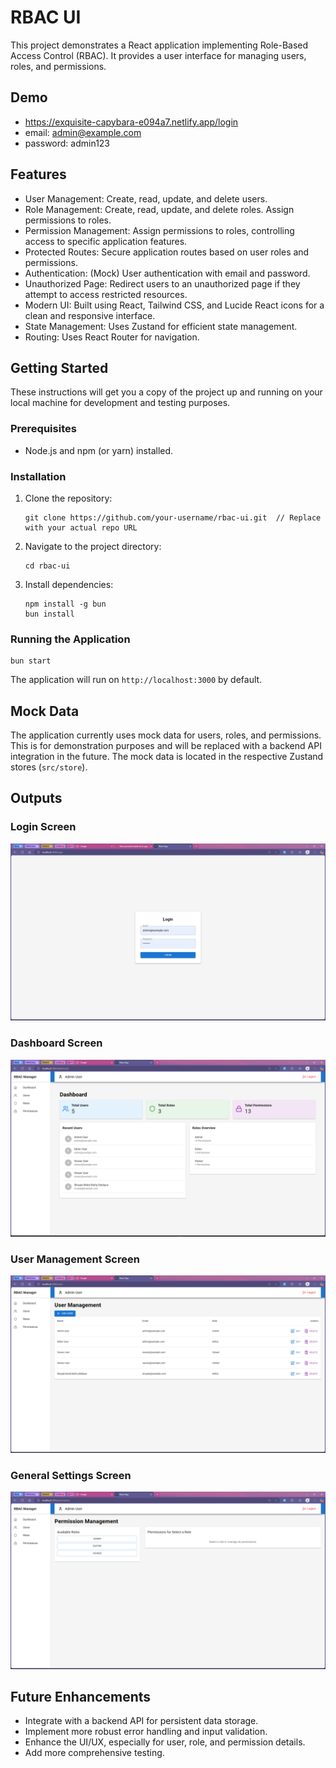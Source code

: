 # RBAC UI

This project demonstrates a React application implementing Role-Based Access Control (RBAC). It provides a user interface for managing users, roles, and permissions.

## Demo

- https://exquisite-capybara-e094a7.netlify.app/login
- email: admin@example.com
- password: admin123

## Features

- User Management: Create, read, update, and delete users.
- Role Management: Create, read, update, and delete roles. Assign permissions to roles.
- Permission Management: Assign permissions to roles, controlling access to specific application features.
- Protected Routes: Secure application routes based on user roles and permissions.
- Authentication: (Mock) User authentication with email and password.
- Unauthorized Page: Redirect users to an unauthorized page if they attempt to access restricted resources.
- Modern UI: Built using React, Tailwind CSS, and Lucide React icons for a clean and responsive interface.
- State Management: Uses Zustand for efficient state management.
- Routing: Uses React Router for navigation.

## Getting Started

These instructions will get you a copy of the project up and running on your local machine for development and testing purposes.

### Prerequisites

- Node.js and npm (or yarn) installed.

### Installation

1. Clone the repository:
   ```
   git clone https://github.com/your-username/rbac-ui.git  // Replace with your actual repo URL
   ```
2. Navigate to the project directory:
   ```
   cd rbac-ui
   ```
3. Install dependencies:
   ```
   npm install -g bun
   bun install
   ```

### Running the Application

```
bun start
```

The application will run on `http://localhost:3000` by default.

## Mock Data

The application currently uses mock data for users, roles, and permissions. This is for demonstration purposes and will be replaced with a backend API integration in the future. The mock data is located in the respective Zustand stores (`src/store`).

## Outputs

### Login Screen

<img src="output/login.png">

### Dashboard Screen

<img src="output/dashboard.png">

### User Management Screen

<img src="output/user.png">

### General Settings Screen

<img src="output/setting.png">

## Future Enhancements

- Integrate with a backend API for persistent data storage.
- Implement more robust error handling and input validation.
- Enhance the UI/UX, especially for user, role, and permission details.
- Add more comprehensive testing.
